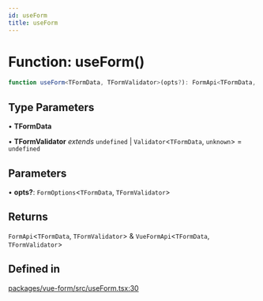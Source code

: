 ```yaml
---
id: useForm
title: useForm
---
```


# Function: useForm()

```ts
function useForm<TFormData, TFormValidator>(opts?): FormApi<TFormData, TFormValidator> & VueFormApi<TFormData, TFormValidator>
```

## Type Parameters

• **TFormData**

• **TFormValidator** *extends* `undefined` \| `Validator`\<`TFormData`, `unknown`\> = `undefined`

## Parameters

• **opts?**: `FormOptions`\<`TFormData`, `TFormValidator`\>

## Returns

`FormApi`\<`TFormData`, `TFormValidator`\> & `VueFormApi`\<`TFormData`, `TFormValidator`\>

## Defined in

[packages/vue-form/src/useForm.tsx:30](https://github.com/TanStack/form/blob/main/packages/vue-form/src/useForm.tsx#L30)
